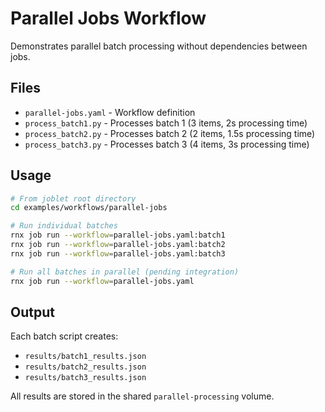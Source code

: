 # Parallel Jobs Workflow

Demonstrates parallel batch processing without dependencies between jobs.

## Files

- `parallel-jobs.yaml` - Workflow definition
- `process_batch1.py` - Processes batch 1 (3 items, 2s processing time)
- `process_batch2.py` - Processes batch 2 (2 items, 1.5s processing time)
- `process_batch3.py` - Processes batch 3 (4 items, 3s processing time)

## Usage

```bash
# From joblet root directory
cd examples/workflows/parallel-jobs

# Run individual batches
rnx job run --workflow=parallel-jobs.yaml:batch1
rnx job run --workflow=parallel-jobs.yaml:batch2
rnx job run --workflow=parallel-jobs.yaml:batch3

# Run all batches in parallel (pending integration)
rnx job run --workflow=parallel-jobs.yaml
```

## Output

Each batch script creates:

- `results/batch1_results.json`
- `results/batch2_results.json`
- `results/batch3_results.json`

All results are stored in the shared `parallel-processing` volume.